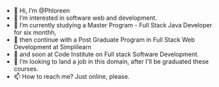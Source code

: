- 👋 Hi, I’m @Phloreen
- 👀 I’m interested in software web and development.
- 🌱 I’m currently studying a Master Program - Full Stack Java Developer for six monthh, 
- 🌱    then continue with a Post Graduate Program in Full Stack Web Development at Simplilearn
- 🌱    and soon at Code Institute on Full stack Software Development.
- 💞️ I’m looking to land a job in this domain, after I'll be graduated these courses.
- 📫 How to reach me? Just online, please.

<!---
Phloreen/Phloreen is a ✨ special ✨ repository because its `README.md` (this file) appears on your GitHub profile.
You can click the Preview link to take a look at your changes.
--->

